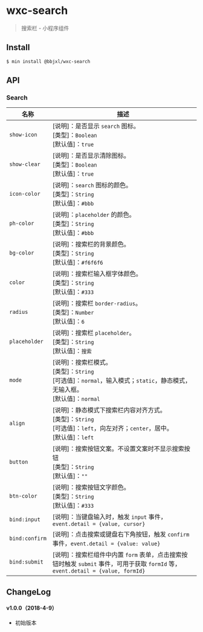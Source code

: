 # wxc-search

> 搜索栏 - 小程序组件

## Install

``` bash
$ min install @bbjxl/wxc-search
```


## API

### Search

| 名称                  | 描述                         |
|----------------------|------------------------------|
|`show-icon`           | [说明]：是否显示 `search` 图标。<br>[类型]：`Boolean`<br>[默认值]：`true` <br>|
|`show-clear`          | [说明]：是否显示清除图标。<br>[类型]：`Boolean`<br>[默认值]：`true` <br>|
|`icon-color`          | [说明]：`search` 图标的颜色。<br>[类型]：`String`<br>[默认值]：`#bbb` <br>|
|`ph-color`            | [说明]：`placeholder` 的颜色。<br>[类型]：`String`<br>[默认值]：`#bbb` <br>|
|`bg-color`            | [说明]：搜索栏的背景颜色。<br>[类型]：`String`<br>[默认值]：`#f6f6f6` <br>|
|`color`               | [说明]：搜索栏输入框字体颜色。<br>[类型]：`String`<br>[默认值]：`#333` <br>|
|`radius`              | [说明]：搜索栏 `border-radius`。<br>[类型]：`Number`<br>[默认值]：`6` <br>|
|`placeholder`         | [说明]：搜索栏 `placeholder`。<br>[类型]：`String`<br>[默认值]：`搜索` <br>|
|`mode`                | [说明]：搜索栏模式。<br>[类型]：`String`<br>[可选值]：`normal`，输入模式；`static`，静态模式，无输入框。<br>[默认值]：`normal` <br>|
|`align`               | [说明]：静态模式下搜索栏内容对齐方式。<br>[类型]：`String`<br>[可选值]：`left`，向左对齐；`center`，居中。<br>[默认值]：`left` <br>|
|`button`              | [说明]：搜索按钮文案。不设置文案时不显示搜索按钮<br>[类型]：`String`<br>[默认值]：`""` <br>|
|`btn-color`           | [说明]：搜索按钮文字颜色。<br>[类型]：`String`<br>[默认值]：`#333` <br>|
|`bind:input`          | [说明]：当键盘输入时，触发 `input` 事件，`event.detail = {value, cursor}`|
|`bind:confirm`        | [说明]：点击搜索或键盘右下角按钮，触发 `confirm` 事件，`event.detail = {value: value}`|
|`bind:submit`         | [说明]：搜索栏组件中内置 `form` 表单，点击搜索按钮时触发 `submit` 事件，可用于获取 `formId` 等，`event.detail = {value, formId}`|

## ChangeLog

#### v1.0.0（2018-4-9）

- 初始版本
